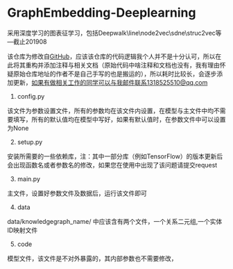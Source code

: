 # GraphEmbedding-Deeplearning
采用深度学习的图表征学习，包括Deepwalk\line\node2vec\sdne\struc2vec等—截止201908

该仓库为修改自[GitHub](https://github.com/shenweichen/GraphEmbedding)，应该该仓库的代码逻辑我个人并不是十分认可，所以在此将其重构并添加注释与相关文档（原始代码中啥注释和文档也没有，我有理由怀疑原始仓库地址的作者不是自己手写的也是搬运的），所以耗时比较长，会逐步添加更新，如果有做相关工作的同学可以与我邮件联系1318525510@qq.com

1. config.py

  该文件为参数设置文件，所有的参数均在该文件内设置，在模型与主文件中均不需要填写，所有的默认值均在模型中写好，如果有默认值时，在参数文件中可以设置为None
  
2. setup.py

  安装所需要的一些依赖库，注：其中一部分库（例如TensorFlow）的版本更新后会出现函数名或者参数名的修改，如果您在使用中出现了该问题请提交request
  
3. main.py 

  主文件，设置好参数文件及数据后，运行该文件即可
  
4. data
  
  data/knowledgegraph_name/ 中应该含有两个文件，一个关系二元组,一个实体ID映射文件 
  
5. code

  模型文件，该文件是不对外暴露的，其内部参数也不需要修改，
  
